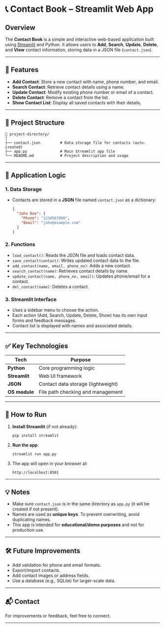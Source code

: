 
# 📞 Contact Book – Streamlit Web App

## Overview

The **Contact Book** is a simple and interactive web-based application built using [Streamlit](https://streamlit.io/) and Python. It allows users to **Add**, **Search**, **Update**, **Delete**, and **View** contact information, storing data in a JSON file (`contact.json`).

---

## 🚀 Features

- **Add Contact**: Store a new contact with name, phone number, and email.
- **Search Contact**: Retrieve contact details using a name.
- **Update Contact**: Modify existing phone number or email of a contact.
- **Delete Contact**: Remove a contact from the list.
- **Show Contact List**: Display all saved contacts with their details.

---

## 📁 Project Structure

```
📁 project-directory/
│
├── contact.json         # Data storage file for contacts (auto-created)
├── app.py               # Main Streamlit app file
└── README.md            # Project description and usage
```

---

## 🧠 Application Logic

### 1. **Data Storage**
- Contacts are stored in a **JSON** file named `contact.json` as a dictionary:
  ```json
  {
    "John Doe": {
      "Phone": "1234567890",
      "Email": "john@example.com"
    }
  }
  ```

### 2. **Functions**
- `load_contact()`: Reads the JSON file and loads contact data.
- `save_contact(contact)`: Writes updated contact data to the file.
- `add_contact(name, email, phone_no)`: Adds a new contact.
- `search_contact(name)`: Retrieves contact details by name.
- `update_contact(name, phone_no, email)`: Updates phone/email for a contact.
- `del_contact(name)`: Deletes a contact.

### 3. **Streamlit Interface**
- Uses a sidebar menu to choose the action.
- Each action (Add, Search, Update, Delete, Show) has its own input forms and feedback messages.
- Contact list is displayed with names and associated details.

---

## ✅ Key Technologies

| Tech         | Purpose                             |
|--------------|-------------------------------------|
| **Python**   | Core programming logic              |
| **Streamlit**| Web UI framework                    |
| **JSON**     | Contact data storage (lightweight)  |
| **OS module**| File path checking and management   |

---

## 📌 How to Run

1. **Install Streamlit** (if not already):
   ```bash
   pip install streamlit
   ```

2. **Run the app**:
   ```bash
   streamlit run app.py
   ```

3. The app will open in your browser at:
   ```
   http://localhost:8501
   ```

---

## 💡 Notes

- Make sure `contact.json` is in the same directory as `app.py` (it will be created if not present).
- Names are used as **unique keys**. To prevent overwriting, avoid duplicating names.
- This app is intended for **educational/demo purposes** and not for production use.

---

## 🛠️ Future Improvements

- Add validation for phone and email formats.
- Export/import contacts.
- Add contact images or address fields.
- Use a database (e.g., SQLite) for larger-scale data.

---

## 📬 Contact

For improvements or feedback, feel free to connect.

---
